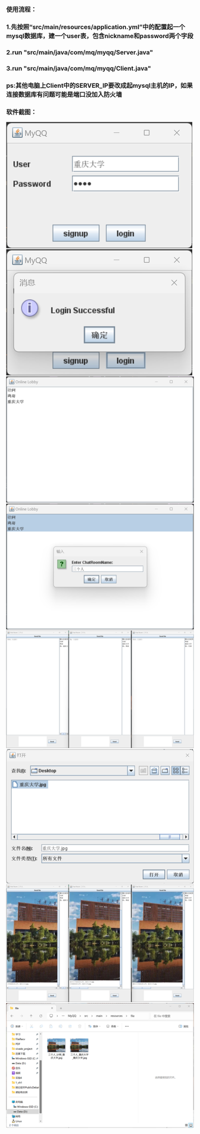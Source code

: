 ### 使用流程：
### 1.先按照“src/main/resources/application.yml”中的配置起一个mysql数据库，建一个user表，包含nickname和password两个字段
### 2.run "src/main/java/com/mq/myqq/Server.java"
### 3.run "src/main/java/com/mq/myqq/Client.java"
### ps:其他电脑上Client中的SERVER_IP要改成起mysql主机的IP，如果连接数据库有问题可能是端口没加入防火墙
### 软件截图：

![](image/1.png)
![](image/2.png)
![](image/3.png)
![](image/4.png)
![](image/5.png)
![](image/6.png)
![](image/7.png)
![](image/8.png)
